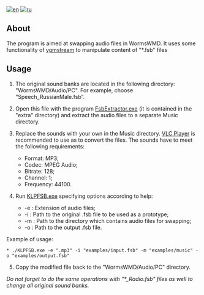 
[![en](https://img.shields.io/badge/lang-en-red.svg)](https://github.com/Qinterfly/KLPFSB/master/README.md)
[![ru](https://img.shields.io/badge/lang-ru-red.svg)](https://github.com/Qinterfly/KLPFSB/master/README.ru.md)

## About
The program is aimed at swapping audio files in WormsWMD. It uses some functionality of [vgmstream](https://github.com/vgmstream/vgmstream/tree/master) to manipulate content of "*.fsb" files

## Usage
1. The original sound banks are located in the following directory: "WormsWMD/Audio/PC". For example, choose “Speech_RussianMale.fsb”.
2. Open this file with the program [FsbExtractor.exe](http://www.aezay.dk/aezay/fsbextractor/) (it is contained in the "extra" directory) and extract the audio files to a separate Music directory.
3. Replace the sounds with your own in the Music directory. [VLC Player](https://www.videolan.org/vlc/) is recommended to use as to convert the files. The sounds have to meet the following requirements:
	* Format: MP3;
	* Codec: MPEG Audio;
	* Bitrate: 128;
	* Channel: 1;
	* Frequency: 44100.

4. Run [KLPFSB.exe](KLPFSB.exe) specifying options according to help:
	- -e : Extension of audio files;
	- -i : Path to the original .fsb file to be used as a prototype;
	- -m : Path to the directory which contains audio files for swapping;
	- -o : Path to the output .fsb file.

Example of usage:

	* ./KLPFSB.exe -e ".mp3" -i "examples/input.fsb" -m "examples/music" -o "examples/output.fsb"
	
5. Copy the modified file back to the "WormsWMD/Audio/PC" directory.

*Do not forget to do the same operations with "\*_Radio.fsb" files as well to change all original sound banks.*